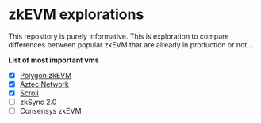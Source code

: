 # zkEVM explorations

This repository is purely informative. This is exploration to compare differences between popular zkEVM that are already in production or not...

**List of most important vms**

- [x] [Polygon zkEVM](POLYGON.md)
- [x] [Aztec Network](AZTEC_NETWORK.md)
- [x] [Scroll](SCROLL.md)
- [ ] zkSync 2.0
- [ ] Consensys zkEVM
